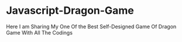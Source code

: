 # Javascript-Dragon-Game
Here I am Sharing My One Of the Best Self-Designed Game Of Dragon Game With All The Codings
